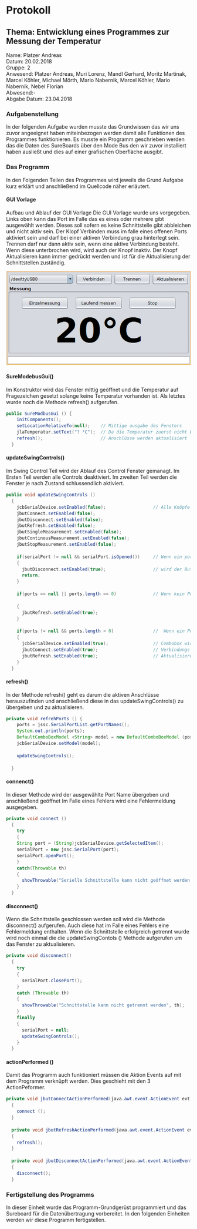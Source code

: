 # Protokoll
## Thema: Entwicklung eines Programmes zur Messung der Temperatur

Name: Platzer Andreas <br>
Datum: 20.02.2018 <br>
Gruppe: 2 <br>
Anwesend: Platzer Andreas, Muri Lorenz, Mandl Gerhard, Moritz Martinak, Marcel Köhler, Michael Mörth, Mario Nabernik, Marcel Köhler, 
Mario Nabernik, Nebel Florian <br>
Abwesend:-<br>
Abgabe Datum: 23.04.2018 <br>


### Aufgabenstellung

In der folgenden Aufgabe wurden musste das Grundwissen das wir uns zuvor angeeignet haben miteinbezogen werden damit alle Funktionen des Programmes funktionieren. Es musste ein Programm geschrieben werden das die Daten des SureBoards über den Mode Bus den wir zuvor installiert haben ausließt und dies auf einer grafischen Oberfläche ausgibt.



### Das Programm
In den Folgenden Teilen des Programmes wird jeweils die Grund Aufgabe kurz erklärt und anschließend im Quellcode näher erläutert. 


#### GUI Vorlage
Aufbau und Ablauf der GUI Vorlage 
Die GUI Vorlage wurde uns vorgegeben. 
Links oben kann das Port im Falle das es eines oder mehrere gibt ausgewählt werden. Dieses soll sofern es keine Schnittstelle gibt abbleichen und nicht aktiv sein. 
Der Klopf Verbinden muss im falle eines offenen Ports aktiviert sein und darf bei einer aktiven Verbindung grau hinterlegt sein.
Trennen darf nur dann aktiv sein, wenn eine aktive Verbindung besteht. Wenn diese unterbrochen wird, wird auch der Knopf inaktiv.
Der Knopf Aktualisieren kann immer gedrückt werden und ist für die Aktualisierung der Schnittstellen zuständig. <br>

![Git-Commands](GUI-Temperaturmessung.png)

#### SureModebusGui()
Im Konstruktor wird das Fenster mittig geöffnet und die Temperatur auf Fragezeichen gesetzt solange keine Temperatur vorhanden ist.
Als letztes wurde noch die Methode refresh() aufgerufen.

```java
public SureModbusGui () {
    initComponents();
    setLocationRelativeTo(null);    // Mittige ausgabe des Fensters
    jlaTemperatur.setText("? °C");  // Da die Temperatur zuerst nicht bekannt ist wird ein Fragezeichen ausgegeben 
    refresh();                      // Anschlüsse werden aktualisiert 
  }
```


#### updateSwingControls()
Im Swing Control Teil wird der Ablauf des Control Fenster gemanagt.
Im Ersten Teil werden alle Controls deaktiviert.
Im zweiten Teil werden die Fenster je nach Zustand schlussendlich aktiviert.

```java
public void updateSwingControls ()
  {
    jcbSerialDevice.setEnabled(false);                  // Alle Knöpfe werden zuerst deaktiviert
    jbutConnect.setEnabled(false);
    jbutDisconnect.setEnabled(false);
    jbutRefresh.setEnabled(false);
    jbutSingleMeasurement.setEnabled(false);
    jbutContinousMeasurement.setEnabled(false);
    jbutStopMeasurement.setEnabled(false);
    
    if(serialPort != null && serialPort.isOpened())     // Wenn ein port erkannt wurde und der Port geöffnet ist
    {
      jbutDisconnect.setEnabled(true);                  // wird der Button Trennen wieder aktiviert
      return;
    }
    
    if(ports == null || ports.length == 0)              // Wenn kein Port erkannt wird der Aktualierungs Knopf aktiviert.
    
    {
      jbutRefresh.setEnabled(true);                     
    }
    
    if(ports != null && ports.length > 0)               //  Wenn ein Port erkannt wird werden folgende Knöpfe aktiviert.
    {
      jcbSerialDevice.setEnabled(true);                 // Combobox wird aktiviert.
      jbutConnect.setEnabled(true);                     // Verbindungs Button wird aktiviert.
      jbutRefresh.setEnabled(true);                     // Aktualisiereungs Button wird aktiviert.
    }
  }
```


#### refresh()
In der Methode refresh() geht es darum die aktiven Anschlüsse herauszufinden und anschließend diese in das updateSwingControls() zu übergeben und zu aktualisieren.
```java
private void refrehPorts () {
    ports = jssc.SerialPortList.getPortNames();                                 // Der Portname wird in ports geschrieben.
    System.out.println(ports);                                                  // Gibt das ausgewählte ports aus.
    DefaultComboBoxModel <String> model = new DefaultComboBoxModel (ports)      // Ein neues Model wird erzeugt.
    jcbSerialDevice.setModel(model);                                            // Das neue Model wird gesetz.
    
    updateSwingControls();                                                      // Die Methode wird zur Aktualisierung aufgerufen.
    
  }
```

#### connenct()
In dieser Methode wird der ausgewählte Port Name übergeben und anschließend geöffnet
Im Falle eines Fehlers wird eine Fehlermeldung ausgegeben.
```java
private void connect ()
  {
    try                                                                             
    {
    String port = (String)jcbSerialDevice.getSelectedItem();                            // Die ausgewählt Verbindung wird zugewiesen.
    serialPort = new jssc.SerialPort(port);                                             // Port wird zugewiesen. 
    serialPort.openPort();                                                              // Das Port wird geöffnet
    }
    catch(Throwable th)
    {
      showThrowable("Serielle Schnittstelle kann nicht geöffnet werden!", th);          // Im Falle eines Fehlers wird showThrowable() aufgerufen.
    }
  }

```

#### disconnect()
Wenn die Schnittstelle geschlossen werden soll wird die Methode disconnect() aufgerufen.
Auch diese hat im Falle eines Fehlers eine Fehlermeldung enthalten. Wenn die Schnittstelle erfolgreich getrennt wurde wird noch einmal die die updateSwingContols () Methode aufgerufen um das Fenster zu aktualisieren.
```java
private void disconnect()
  {
    try                                                                    
    {
      serialPort.closePort();                                               // Das Port wird geschlossen.
    }
    catch (Throwable th)
    {
      showThrowable("Schnittstelle kann nicht getrennt werden", th);        //  Im Falle eines Fehlers wird showThrowable() aufgerufen.
    }
    finally
    {
      serialPort = null;                                                    // Das port wird auf null gesetzt.
      updateSwingControls();                                                // Die Methode updateSwingControls() wird zur aktualisierung aufgerufen.
    }
  }
```

#### actionPerformed () 
Damit das Programm auch funktioniert müssen die Aktion Events auf mit dem Programm verknüpft werden. Dies geschieht mit den 3 ActionPeformer.
```java
private void jbutConnectActionPerformed(java.awt.event.ActionEvent evt)                                            
  {                                                
    connect ();                                                               // Diee Methode connect() wird aufgerufen.
  } 
  
  private void jbutRefreshActionPerformed(java.awt.event.ActionEvent evt)                                            
  {                                                
    refresh();                                                                // Die Methode refresh()  wird aufgerufen.
  }                                           

  private void jbutDisconnectActionPerformed(java.awt.event.ActionEvent evt)                                               
  {                                                   
    disconnect();                                                             // Die Methode disconnect() wird aufgerufen
  }                                              

```


### Fertigstellung des Programms 

In dieser Einheit wurde das Programm-Grundgerüst programmiert und das Sureboard für die Datenübertragung vorbereitet. In den folgenden Einheiten werden wir diese Programm fertigstellen.


